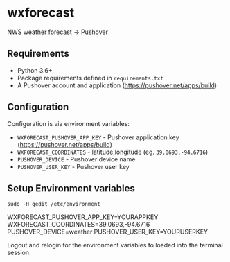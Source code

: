 # wxforecast

NWS weather forecast -> Pushover

## Requirements

* Python 3.6+
* Package requirements defined in `requirements.txt`
* A Pushover account and application (https://pushover.net/apps/build)

## Configuration

Configuration is via environment variables:

* `WXFORECAST_PUSHOVER_APP_KEY` - Pushover application key (https://pushover.net/apps/build)
* `WXFORECAST_COORDINATES` - latitude,longitude (eg. `39.0693,-94.6716`)
* `PUSHOVER_DEVICE` - Pushover device name
* `PUSHOVER_USER_KEY` - Pushover user key

## Setup Environment variables

`sudo -H gedit /etc/environment`


WXFORECAST_PUSHOVER_APP_KEY=YOURAPPKEY
WXFORECAST_COORDINATES=39.0693,-94.6716
PUSHOVER_DEVICE=weather
PUSHOVER_USER_KEY=YOURUSERKEY


Logout and relogin for the environment variables to loaded into the terminal session.
